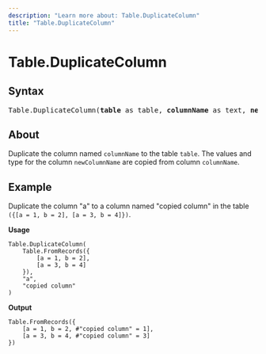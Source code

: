 ```yaml
---
description: "Learn more about: Table.DuplicateColumn"
title: "Table.DuplicateColumn"
---
```

# Table.DuplicateColumn

## Syntax

<pre>
Table.DuplicateColumn(<b>table</b> as table, <b>columnName</b> as text, <b>newColumnName</b> as text, optional <b>columnType</b> as nullable type) as table
</pre>

## About

Duplicate the column named `columnName` to the table `table`. The values and type for the column `newColumnName` are copied from column `columnName`.

## Example

Duplicate the column "a" to a column named "copied column" in the table `({[a = 1, b = 2], [a = 3, b = 4]})`.

**Usage**

```powerquery-m
Table.DuplicateColumn(
    Table.FromRecords({
        [a = 1, b = 2],
        [a = 3, b = 4]
    }),
    "a",
    "copied column"
)
```

**Output**

```powerquery-m
Table.FromRecords({
    [a = 1, b = 2, #"copied column" = 1],
    [a = 3, b = 4, #"copied column" = 3]
})
```
